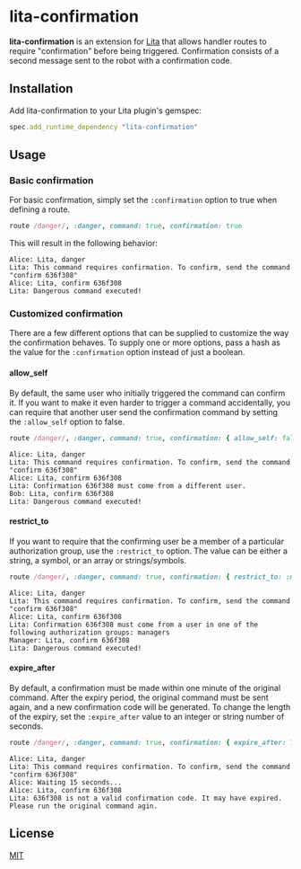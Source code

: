 # lita-confirmation

**lita-confirmation** is an extension for [Lita](https://www.lita.io/) that allows handler routes to require "confirmation" before being triggered. Confirmation consists of a second message sent to the robot with a confirmation code.

## Installation

Add lita-confirmation to your Lita plugin's gemspec:

``` ruby
spec.add_runtime_dependency "lita-confirmation"
```

## Usage

### Basic confirmation

For basic confirmation, simply set the `:confirmation` option to true when defining a route.

``` ruby
route /danger/, :danger, command: true, confirmation: true
```

This will result in the following behavior:

```
Alice: Lita, danger
Lita: This command requires confirmation. To confirm, send the command "confirm 636f308"
Alice: Lita, confirm 636f308
Lita: Dangerous command executed!
```

### Customized confirmation

There are a few different options that can be supplied to customize the way the confirmation behaves. To supply one or more options, pass a hash as the value for the `:confirmation` option instead of just a boolean.

#### allow_self

By default, the same user who initially triggered the command can confirm it. If you want to make it even harder to trigger a command accidentally, you can require that another user send the confirmation command by setting the `:allow_self` option to false.

``` ruby
route /danger/, :danger, command: true, confirmation: { allow_self: false }
```

```
Alice: Lita, danger
Lita: This command requires confirmation. To confirm, send the command "confirm 636f308"
Alice: Lita, confirm 636f308
Lita: Confirmation 636f308 must come from a different user.
Bob: Lita, confirm 636f308
Lita: Dangerous command executed!
```

#### restrict_to

If you want to require that the confirming user be a member of a particular authorization group, use the `:restrict_to` option. The value can be either a string, a symbol, or an array or strings/symbols.

``` ruby
route /danger/, :danger, command: true, confirmation: { restrict_to: :managers }
```

```
Alice: Lita, danger
Lita: This command requires confirmation. To confirm, send the command "confirm 636f308"
Alice: Lita, confirm 636f308
Lita: Confirmation 636f308 must come from a user in one of the following authorization groups: managers
Manager: Lita, confirm 636f308
Lita: Dangerous command executed!
```

#### expire_after

By default, a confirmation must be made within one minute of the original command. After the expiry period, the original command must be sent again, and a new confirmation code will be generated. To change the length of the expiry, set the `:expire_after` value to an integer or string number of seconds.

``` ruby
route /danger/, :danger, command: true, confirmation: { expire_after: 10 }
```

```
Alice: Lita, danger
Lita: This command requires confirmation. To confirm, send the command "confirm 636f308"
Alice: Waiting 15 seconds...
Alice: Lita, confirm 636f308
Lita: 636f308 is not a valid confirmation code. It may have expired. Please run the original command agin.
```

## License

[MIT](http://opensource.org/licenses/MIT)

